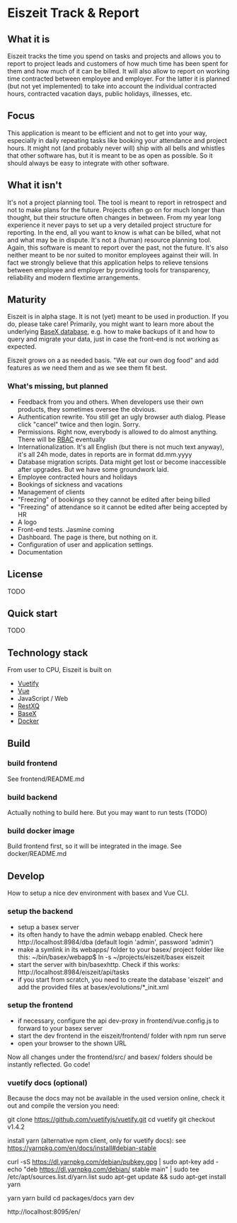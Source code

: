 # Eiszeit Track & Report

## What it is
Eiszeit tracks the time you spend on tasks and projects and allows you to report to project leads and customers of how much time has been spent for them and how much of it can be billed. It will also allow to report on working time contracted between employee and employer. For the latter it is planned (but not yet implemented) to take into account the individual contracted hours, contracted vacation days, public holidays, illnesses, etc.

## Focus
This application is meant to be efficient and not to get into your way, especially in daily repeating tasks like booking your attendance and project hours. It might not (and probably never will) ship with all bells and whistles that other software has, but it is meant to be as open as possible. So it should always be easy to integrate with other software.

## What it isn't
It's not a project planning tool. The tool is meant to report in retrospect and not to make plans for the future. Projects often go on for much longer than thought, but their structure often changes in between. From my year long experience it never pays to set up a very detailed project structure for reporting. In the end, all you want to know is what can be billed, what not and what may be in dispute.
It's not a (human) resource planning tool. Again, this software is meant to report over the past, not the future.
It's also neither meant to be nor suited to monitor employees against their will. In fact we strongly believe that this application helps to relieve tensions between employee and employer by providing tools for transparency, reliability and modern flextime arrangements.

## Maturity
Eiszeit is in alpha stage. It is not (yet) meant to be used in production. If you do, please take care! Primarily, you might want to learn more about the underlying [BaseX database](http://www.basex.org/), e.g. how to make backups of it and how to query and migrate your data, just in case the front-end is not working as expected.

Eiszeit grows on a as needed basis. "We eat our own dog food" and add features as we need them and as we see them fit best.

### What's missing, but planned
* Feedback from you and others. When developers use their own products, they sometimes oversee the obvious.
* Authentication rewrite. You still get an ugly browser auth dialog. Please click "cancel" twice and then login. Sorry.
* Permissions. Right now, everybody is allowed to do almost anything. There will be [RBAC](https://en.wikipedia.org/wiki/Role-based_access_control) eventually
* Internationalization. It's all English (but there is not much text anyway), it's all 24h mode, dates in reports are in format dd.mm.yyyy
* Database migration scripts. Data might get lost or become inaccessible after upgrades. But we have some groundwork laid.
* Employee contracted hours and holidays
* Bookings of sickness and vacations
* Management of clients
* "Freezing" of bookings so they cannot be edited after being billed
* "Freezing" of attendance so it cannot be edited after being accepted by HR
* A logo
* Front-end tests. Jasmine coming
* Dashboard. The page is there, but nothing on it.
* Configuration of user and application settings.
* Documentation

## License

TODO

## Quick start

TODO

## Technology stack
From user to CPU, Eiszeit is built on
* [Vuetify](https://vuetifyjs.com/en/)
* [Vue](https://vuejs.org/)
* JavaScript / Web
* [RestXQ](http://docs.basex.org/wiki/RESTXQ)
* [BaseX](http://www.basex.org/)
* [Docker](https://www.docker.com/)

## Build

### build frontend
See frontend/README.md

### build backend
Actually nothing to build here. But you may want to run tests (TODO)

### build docker image
Build frontend first, so it will be integrated in the image.
See docker/README.md

## Develop
How to setup a nice dev environment with basex and Vue CLI.

### setup the backend
* setup a basex server
* its often handy to have the admin webapp enabled. Check here http://localhost:8984/dba (default login 'admin', password 'admin')
* make a symlink in its webapps/ folder to your basex/ project folder like this:
  ~/bin/basex/webapp$ ln -s ~/projects/eiszeit/basex eiszeit
* start the server with bin/basexhttp. Check if this works: http://localhost:8984/eiszeit/api/tasks
* if you start from scratch, you need to create the database 'eiszeit' and add the provided files at basex/evolutions/*_init.xml

### setup the frontend
* if necessary, configure the api dev-proxy in frontend/vue.config.js to forward to your basex server
* start the dev frontend in the eiszeit/frontend/ folder with
  npm run serve
* open your browser to the shown URL

Now all changes under the frontend/src/ and basex/ folders should be instantly reflected. Go code!

### vuetify docs (optional)
Because the docs may not be available in the used version online, check it out and compile the version you need:

 git clone https://github.com/vuetifyjs/vuetify.git
 cd vuetify
 git checkout v1.4.2

install yarn (alternative npm client, only for vuetify docs):
see https://yarnpkg.com/en/docs/install#debian-stable

 curl -sS https://dl.yarnpkg.com/debian/pubkey.gpg | sudo apt-key add -
 echo "deb https://dl.yarnpkg.com/debian/ stable main" | sudo tee /etc/apt/sources.list.d/yarn.list
 sudo apt-get update && sudo apt-get install yarn

 yarn
 yarn build
 cd packages/docs
 yarn dev

http://localhost:8095/en/
